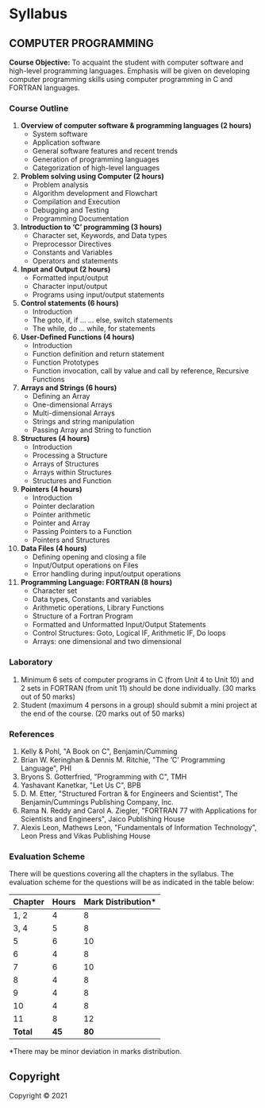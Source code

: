 # Syllabus

## **COMPUTER PROGRAMMING**

**Course Objective:** To acquaint the student with computer software and high-level programming languages. Emphasis will be given on developing computer programming skills using computer programming in C and FORTRAN languages.

### **Course Outline**

1. **Overview of computer software & programming languages (2 hours)**
    * System software
    * Application software
    * General software features and recent trends
    * Generation of programming languages
    * Categorization of high-level languages
2. **Problem solving using Computer (2 hours)**
    * Problem analysis
    * Algorithm development and Flowchart
    * Compilation and Execution
    * Debugging and Testing
    * Programming Documentation
3. **Introduction to ‘C’ programming (3 hours)**
    * Character set, Keywords, and Data types
    * Preprocessor Directives
    * Constants and Variables
    * Operators and statements
4. **Input and Output (2 hours)**
    * Formatted input/output
    * Character input/output
    * Programs using input/output statements
5. **Control statements (6 hours)**
    * Introduction
    * The goto, if, if … … else, switch statements
    * The while, do … while, for statements
6. **User-Defined Functions (4 hours)**
    * Introduction
    * Function definition and return statement
    * Function Prototypes
    * Function invocation, call by value and call by reference, Recursive Functions
7. **Arrays and Strings (6 hours)**
    * Defining an Array
    * One-dimensional Arrays
    * Multi-dimensional Arrays
    * Strings and string manipulation
    * Passing Array and String to function
8. **Structures (4 hours)**
    * Introduction
    * Processing a Structure
    * Arrays of Structures
    * Arrays within Structures
    * Structures and Function
9. **Pointers (4 hours)**
    * Introduction
    * Pointer declaration
    * Pointer arithmetic
    * Pointer and Array
    * Passing Pointers to a Function
    * Pointers and Structures
10. **Data Files (4 hours)**
    * Defining opening and closing a file
    * Input/Output operations on Files
    * Error handling during input/output operations
11. **Programming Language: FORTRAN (8 hours)**
    * Character set
    * Data types, Constants and variables
    * Arithmetic operations, Library Functions
    * Structure of a Fortran Program
    * Formatted and Unformatted Input/Output Statements
    * Control Structures: Goto, Logical IF, Arithmetic IF, Do loops
    * Arrays: one dimensional and two dimensional

### **Laboratory**

1. Minimum 6 sets of computer programs in C (from Unit 4 to Unit 10) and 2 sets in FORTRAN (from unit 11) should be done individually. (30 marks out of 50 marks)
2. Student (maximum 4 persons in a group) should submit a mini project at the end of the course. (20 marks out of 50 marks)

### **References**

1. Kelly & Pohl, "A Book on C", Benjamin/Cumming
2. Brian W. Keringhan & Dennis M. Ritchie, "The ‘C’ Programming Language", PHI
3. Bryons S. Gotterfried, "Programming with C", TMH
4. Yashavant Kanetkar, "Let Us C", BPB
5. D. M. Etter, "Structured Fortran & for Engineers and Scientist", The Benjamin/Cummings Publishing Company, Inc.
6. Rama N. Reddy and Carol A. Ziegler, "FORTRAN 77 with Applications for Scientists and Engineers", Jaico Publishing House
7. Alexis Leon, Mathews Leon, "Fundamentals of Information Technology", Leon Press and Vikas Publishing House

### **Evaluation Scheme**

There will be questions covering all the chapters in the syllabus. The evaluation scheme for the questions will be as indicated in the table below:

| Chapter | Hours | Mark Distribution* |
|---|---|---|
| 1, 2 | 4 | 8 |
| 3, 4 | 5 | 8 |
| 5 | 6 | 10 |
| 6 | 4 | 8 |
| 7 | 6 | 10 |
| 8 | 4 | 8 |
| 9 | 4 | 8 |
| 10 | 4 | 8 |
| 11 | 8 | 12 |
| **Total** | **45** | **80** |

*There may be minor deviation in marks distribution.

## **Copyright**

Copyright &copy; 2021 
